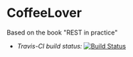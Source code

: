 CoffeeLover
===========

Based on the book "REST in practice"
- *Travis-CI build status:*
[![Build Status](https://travis-ci.org/paolocarrasco/CoffeeLover.png?branch=master)](https://travis-ci.org/paolocarrasco/CoffeeLover)
